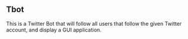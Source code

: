 ## Tbot

This is a Twitter Bot that will follow all users that follow the given 
Twitter account, and display a GUI application.


